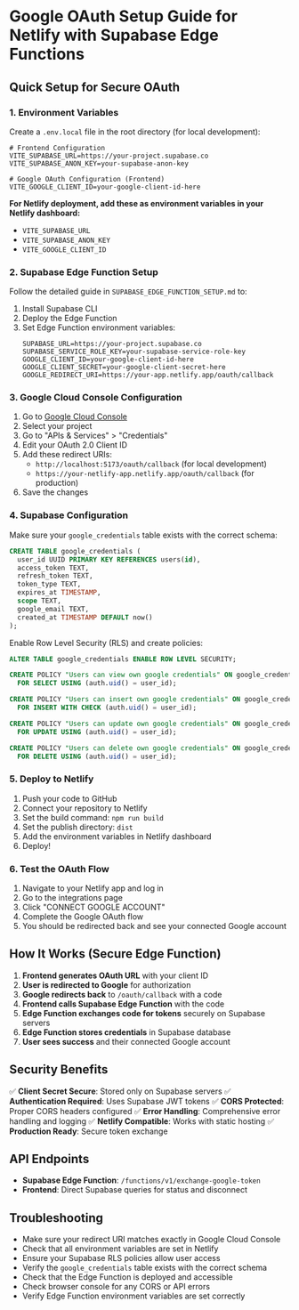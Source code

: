 # Google OAuth Setup Guide for Netlify with Supabase Edge Functions

## Quick Setup for Secure OAuth

### 1. Environment Variables

Create a `.env.local` file in the root directory (for local development):

```env
# Frontend Configuration
VITE_SUPABASE_URL=https://your-project.supabase.co
VITE_SUPABASE_ANON_KEY=your-supabase-anon-key

# Google OAuth Configuration (Frontend)
VITE_GOOGLE_CLIENT_ID=your-google-client-id-here
```

**For Netlify deployment, add these as environment variables in your Netlify dashboard:**
- `VITE_SUPABASE_URL`
- `VITE_SUPABASE_ANON_KEY`
- `VITE_GOOGLE_CLIENT_ID`

### 2. Supabase Edge Function Setup

Follow the detailed guide in `SUPABASE_EDGE_FUNCTION_SETUP.md` to:

1. Install Supabase CLI
2. Deploy the Edge Function
3. Set Edge Function environment variables:
   ```env
   SUPABASE_URL=https://your-project.supabase.co
   SUPABASE_SERVICE_ROLE_KEY=your-supabase-service-role-key
   GOOGLE_CLIENT_ID=your-google-client-id-here
   GOOGLE_CLIENT_SECRET=your-google-client-secret-here
   GOOGLE_REDIRECT_URI=https://your-app.netlify.app/oauth/callback
   ```

### 3. Google Cloud Console Configuration

1. Go to [Google Cloud Console](https://console.cloud.google.com/)
2. Select your project
3. Go to "APIs & Services" > "Credentials"
4. Edit your OAuth 2.0 Client ID
5. Add these redirect URIs:
   - `http://localhost:5173/oauth/callback` (for local development)
   - `https://your-netlify-app.netlify.app/oauth/callback` (for production)
6. Save the changes

### 4. Supabase Configuration

Make sure your `google_credentials` table exists with the correct schema:

```sql
CREATE TABLE google_credentials (
  user_id UUID PRIMARY KEY REFERENCES users(id),
  access_token TEXT,
  refresh_token TEXT,
  token_type TEXT,
  expires_at TIMESTAMP,
  scope TEXT,
  google_email TEXT,
  created_at TIMESTAMP DEFAULT now()
);
```

Enable Row Level Security (RLS) and create policies:

```sql
ALTER TABLE google_credentials ENABLE ROW LEVEL SECURITY;

CREATE POLICY "Users can view own google credentials" ON google_credentials
  FOR SELECT USING (auth.uid() = user_id);

CREATE POLICY "Users can insert own google credentials" ON google_credentials
  FOR INSERT WITH CHECK (auth.uid() = user_id);

CREATE POLICY "Users can update own google credentials" ON google_credentials
  FOR UPDATE USING (auth.uid() = user_id);

CREATE POLICY "Users can delete own google credentials" ON google_credentials
  FOR DELETE USING (auth.uid() = user_id);
```

### 5. Deploy to Netlify

1. Push your code to GitHub
2. Connect your repository to Netlify
3. Set the build command: `npm run build`
4. Set the publish directory: `dist`
5. Add the environment variables in Netlify dashboard
6. Deploy!

### 6. Test the OAuth Flow

1. Navigate to your Netlify app and log in
2. Go to the integrations page
3. Click "CONNECT GOOGLE ACCOUNT"
4. Complete the Google OAuth flow
5. You should be redirected back and see your connected Google account

## How It Works (Secure Edge Function)

1. **Frontend generates OAuth URL** with your client ID
2. **User is redirected to Google** for authorization
3. **Google redirects back** to `/oauth/callback` with a code
4. **Frontend calls Supabase Edge Function** with the code
5. **Edge Function exchanges code for tokens** securely on Supabase servers
6. **Edge Function stores credentials** in Supabase database
7. **User sees success** and their connected Google account

## Security Benefits

✅ **Client Secret Secure**: Stored only on Supabase servers
✅ **Authentication Required**: Uses Supabase JWT tokens
✅ **CORS Protected**: Proper CORS headers configured
✅ **Error Handling**: Comprehensive error handling and logging
✅ **Netlify Compatible**: Works with static hosting
✅ **Production Ready**: Secure token exchange

## API Endpoints

- **Supabase Edge Function**: `/functions/v1/exchange-google-token`
- **Frontend**: Direct Supabase queries for status and disconnect

## Troubleshooting

- Make sure your redirect URI matches exactly in Google Cloud Console
- Check that all environment variables are set in Netlify
- Ensure your Supabase RLS policies allow user access
- Verify the `google_credentials` table exists with the correct schema
- Check that the Edge Function is deployed and accessible
- Check browser console for any CORS or API errors
- Verify Edge Function environment variables are set correctly 